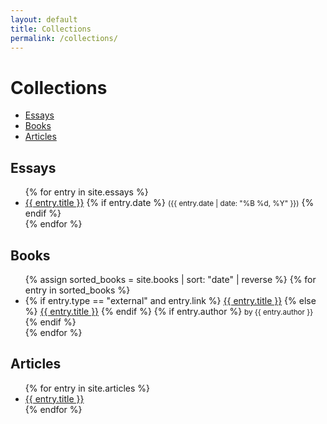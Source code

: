 ```yaml
---
layout: default
title: Collections
permalink: /collections/
---
```


<h1>Collections</h1>

<aside class="collections-toc">
  <ul>
    <li><a href="#essays">Essays</a></li>
    <li><a href="#books">Books</a></li>
    <li><a href="#articles">Articles</a></li>
  </ul>
</aside>

<h2 id="essays">Essays</h2>
<ul>
  {% for entry in site.essays %}
    <li>
      <a href="{{ entry.url | relative_url }}">{{ entry.title }}</a>
      {% if entry.date %}
        <small>({{ entry.date | date: "%B %d, %Y" }})</small>
      {% endif %}
    </li>
  {% endfor %}
</ul>

<h2 id="books">Books</h2>
<ul>
  {% assign sorted_books = site.books | sort: "date" | reverse %}
  {% for entry in sorted_books %}
    <li>
      {% if entry.type == "external" and entry.link %}
        <a href="{{ entry.link }}" target="_blank">{{ entry.title }}</a>
      {% else %}
        <a href="{{ entry.url | relative_url }}">{{ entry.title }}</a>
      {% endif %}
      {% if entry.author %}
        <small>by {{ entry.author }}</small>
      {% endif %}
    </li>
  {% endfor %}
</ul>

<h2 id="articles">Articles</h2>
<ul>
  {% for entry in site.articles %}
    <li>
      <a href="{{ entry.url | relative_url }}">{{ entry.title }}</a>
    </li>
  {% endfor %}
</ul>
